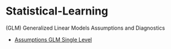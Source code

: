 # Statistical-Learning

(GLM) Generalized Linear Models
  Assumptions and Diagnostics
  
  * [Assumptions GLM Single Level](GLM-Generalized-Linear-Models/Assumptions-and-Diagnostics/Assumptions_GLM_Single_Level.md)
